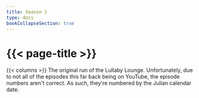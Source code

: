 ```yaml
---
title: Season 1
type: docs
bookCollapseSection: true
---
```


# {{< page-title >}}

{{< columns >}}
The original run of the Lullaby Lounge.  Unfortunately, due to not all of the episodes this far back being on YouTube, the episode numbers aren't correct.  As such, they're numbered by the Julian calendar date.
